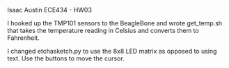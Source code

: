 Isaac Austin
ECE434 - HW03

I hooked up the TMP101 sensors to the BeagleBone and wrote get_temp.sh that takes the temperature
reading in Celsius and converts them to Fahrenheit.

I changed etchasketch.py to use the 8x8 LED matrix as opposed to using text.
Use the buttons to move the cursor.


